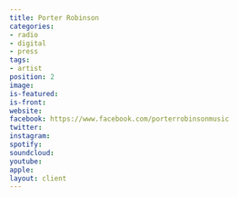 ```yaml
---
title: Porter Robinson
categories:
- radio
- digital
- press
tags:
- artist
position: 2
image: 
is-featured: 
is-front: 
website: 
facebook: https://www.facebook.com/porterrobinsonmusic
twitter: 
instagram: 
spotify: 
soundcloud: 
youtube: 
apple: 
layout: client
---
```


